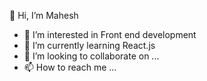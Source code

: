  👋 Hi, I’m Mahesh 
- 👀 I’m interested in Front end development
- 🌱 I’m currently learning React.js
- 💞️ I’m looking to collaborate on ...
- 📫 How to reach me ...

<!---
maheshsangeet/maheshsangeet is a ✨ special ✨ repository because its `README.md` (this file) appears on your GitHub profile.
You can click the Preview link to take a look at your changes.
--->
